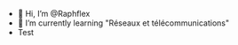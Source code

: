 - 👋 Hi, I’m @Raphflex
- 🌱 I’m currently learning "Réseaux et télécommunications" 
- Test

<!---
Raphflex/Raphflex is a ✨ special ✨ repository because its `README.md` (this file) appears on your GitHub profile.
You can click the Preview link to take a look at your changes.
--->
